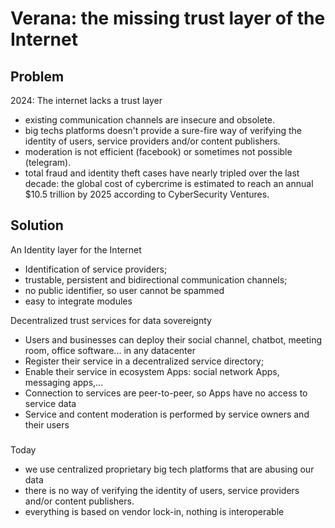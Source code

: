 # Verana: the missing trust layer of the Internet

## Problem

2024: The internet lacks a trust layer

- existing communication channels are insecure and obsolete.
- big techs platforms doesn't provide a sure-fire way of verifying the identity of users, service providers and/or content publishers.
- moderation is not efficient (facebook) or sometimes not possible (telegram).
- total fraud and identity theft cases have nearly tripled over the last decade: the global cost of cybercrime is estimated to reach an annual $10.5 trillion by 2025 according to CyberSecurity Ventures.

## Solution

An Identity layer for the Internet

- Identification of service providers;
- trustable, persistent and bidirectional communication channels;
- no public identifier, so user cannot be spammed
- easy to integrate modules

Decentralized trust services for data sovereignty

- Users and businesses can deploy their social channel, chatbot, meeting room, office software... in any datacenter
- Register their service in a decentralized service directory;
- Enable their service in ecosystem Apps: social network Apps, messaging apps,...
- Connection to services are peer-to-peer, so Apps have no access to service data
- Service and content moderation is performed by service owners and their users

###

Today

- we use centralized proprietary big tech platforms that are abusing our data
- there is no way of verifying the identity of users, service providers and/or content publishers.
- everything is based on vendor lock-in, nothing is interoperable
